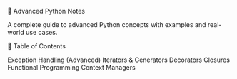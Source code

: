 🚀 Advanced Python Notes

A complete guide to advanced Python concepts with examples and real-world use cases.

📌 Table of Contents

Exception Handling (Advanced)
Iterators & Generators
Decorators
Closures
Functional Programming
Context Managers


